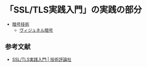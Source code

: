 # 「SSL/TLS実践入門」の実践の部分

- [暗号技術](./cipher/)
  - [ヴィジュネル暗号](./cipher/vigenere/)

## 参考文献

- [SSL/TLS実践入門 | 技術評論社](https://gihyo.jp/book/2024/978-4-297-14178-3)
